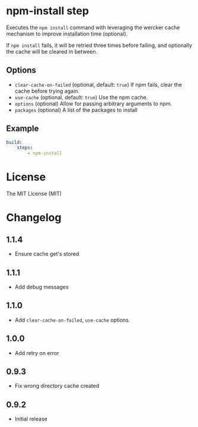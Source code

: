 # npm-install step

Executes the `npm install` command with leveraging the wercker cache mechanism
to improve installation time (optional).

If `npm install` fails, it will be retried three times before failing, and
optionally the cache will be cleared in between.

## Options

- `clear-cache-on-failed` (optional, default: `true`) If npm fails, clear the
  cache before trying again.
- `use-cache` (optional, default: `true`) Use the npm cache.
- `options` (optional) Allow for passing arbitrary arguments to npm.
- `packages` (optional) A list of the packages to install

## Example

```yaml
build:
    steps:
        - npm-install
```

# License

The MIT License (MIT)

# Changelog

## 1.1.4

- Ensure cache get's stored

## 1.1.1

- Add debug messages

## 1.1.0

- Add `clear-cache-on-failed`, `use-cache` options.

## 1.0.0

- Add retry on error

## 0.9.3

- Fix wrong directory cache created

## 0.9.2

- Initial release
